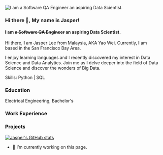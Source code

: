 ![I am ~~a Software QA Engineer~~ an aspiring Data Scientist.](https://github.com/jasper-leeyw/jasper-leeyw.github.io/blob/main/Jasper-banner.png?raw=true)
### Hi there 👋, My name is Jasper!
#### I am ~~a Software QA Engineer~~ an aspiring Data Scientist.
Hi there, I am Jasper Lee from Malaysia, AKA Yao Wei. Currently, I am based in the San Francisco Bay Area.

I enjoy learning languages and I recently discovered my interest in Data Science and Data Analytics. Join me as I delve deeper into the field of Data Science and discover the wonders of Big Data. 

Skills: Python | SQL

### Education
Electrical Engineering, Bachelor's

### Work Experience


### Projects

[![Jasper's GitHub stats](https://github-readme-stats.vercel.app/api?username=jasper-leeyw)](https://github.com/jasper-leeyw/github-readme-stats)
- 🔭 I’m currently working on this page. 